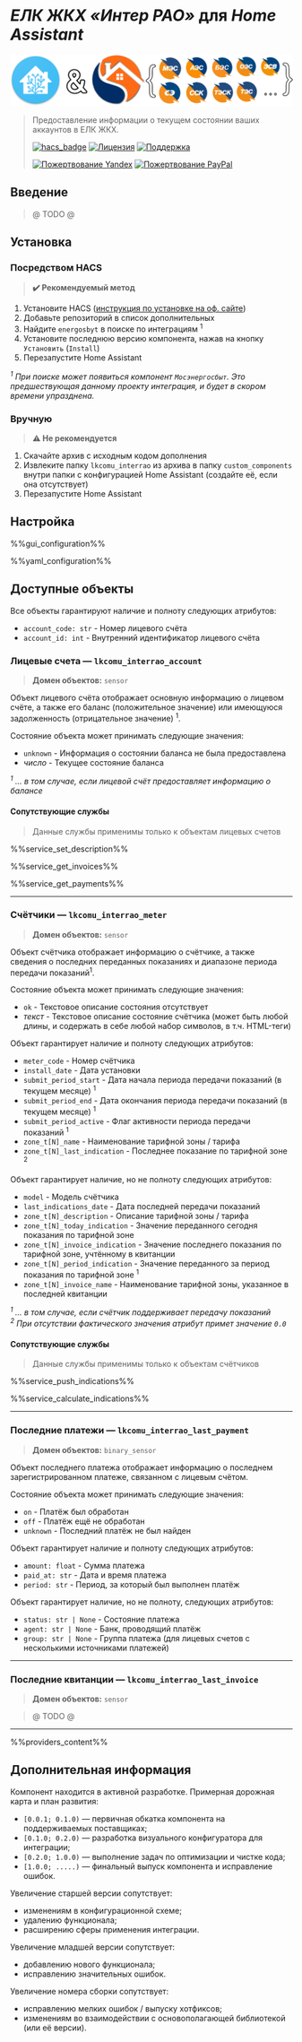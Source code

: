 _ЕЛК ЖКХ &#xab;Интер РАО&#xbb;_ для _Home Assistant_
==================================================
<img src="https://raw.githubusercontent.com/alryaz/hass-lkcomu-interrao/master/images/header.png" alt="Логотип интеграции">

> Предоставление информации о текущем состоянии ваших аккаунтов в ЕЛК ЖКХ.
>
>[![hacs_badge](https://img.shields.io/badge/HACS-Custom-orange.svg)](https://github.com/custom-components/hacs)
> [![Лицензия](https://img.shields.io/badge/%D0%9B%D0%B8%D1%86%D0%B5%D0%BD%D0%B7%D0%B8%D1%8F-MIT-yellow.svg)](https://opensource.org/licenses/MIT)
> [![Поддержка](https://img.shields.io/badge/%D0%9F%D0%BE%D0%B4%D0%B4%D0%B5%D1%80%D0%B6%D0%B8%D0%B2%D0%B0%D0%B5%D1%82%D1%81%D1%8F%3F-%D0%B4%D0%B0-green.svg)](https://github.com/alryaz/hass-lkcomu-interrao/graphs/commit-activity)
>
>[![Пожертвование Yandex](https://img.shields.io/badge/%D0%9F%D0%BE%D0%B6%D0%B5%D1%80%D1%82%D0%B2%D0%BE%D0%B2%D0%B0%D0%BD%D0%B8%D0%B5-Yandex-red.svg)](https://money.yandex.ru/to/410012369233217)
> [![Пожертвование PayPal](https://img.shields.io/badge/%D0%9F%D0%BE%D0%B6%D0%B5%D1%80%D1%82%D0%B2%D0%BE%D0%B2%D0%B0%D0%BD%D0%B8%D0%B5-Paypal-blueviolet.svg)](https://www.paypal.me/alryaz)

## Введение

> @ TODO @

## Установка

### Посредством HACS

> **✔️️ Рекомендуемый метод**

1. Установите
   HACS ([инструкция по установке на оф. сайте](https://hacs.xyz/docs/installation/installation/))
2. Добавьте репозиторий в список дополнительных
3. Найдите `energosbyt` в поиске по интеграциям <sup>1</sup>
4. Установите последнюю версию компонента, нажав на кнопку `Установить` (`Install`)
5. Перезапустите Home Assistant

_<sup>1</sup> При поиске может появиться компонент `Мосэнергосбыт`. Это предшествующая данному
проекту интеграция, и будет в скором времени упразднена._

### Вручную

> **⚠️ Не рекомендуется**

1. Скачайте архив с исходным кодом дополнения
2. Извлеките папку `lkcomu_interrao` из архива в папку `custom_components` внутри папки с
   конфигурацией Home Assistant (создайте её, если она отсутствует)
3. Перезапустите Home Assistant

## Настройка

%%gui_configuration%%

%%yaml_configuration%%

## Доступные объекты

Все объекты гарантируют наличие и полноту следующих атрибутов:

- `account_code: str` - Номер лицевого счёта
- `account_id: int` - Внутренний идентификатор лицевого счёта

### Лицевые счета &mdash; `lkcomu_interrao_account`

> **Домен объектов:** `sensor`

Объект лицевого счёта отображает основную информацию о лицевом счёте, а также его баланс
(положительное значение) или имеющуюся задолженность (отрицательное значение) <sup>1</sup>.

Состояние объекта может принимать следующие значения:

- `unknown` - Информация о состоянии баланса не была предоставлена
- _число_ - Текущее состояние баланса

_<sup>1</sup> ... в том случае, если лицевой счёт предоставляет информацию о балансе_

#### Сопутствующие службы

> Данные службы применимы только к объектам лицевых счетов

%%service_set_description%%

%%service_get_invoices%%

%%service_get_payments%%

<hr>

### Счётчики &mdash; `lkcomu_interrao_meter`

> **Домен объектов:** `sensor`

Объект счётчика отображает информацию о счётчике, а также сведения о последних переданных показаниях
и диапазоне периода передачи показаний<sup>1</sup>.

Состояние объекта может принимать следующие значения:

- `ok` - Текстовое описание состояния отсутствует
- _текст_ - Текстовое описание состояние счётчика (может быть любой длины, и содержать в себе любой
  набор символов, в т.ч. HTML-теги)

Объект гарантирует наличие и полноту следующих атрибутов:

- `meter_code` - Номер счётчика
- `install_date` - Дата установки
- `submit_period_start` - Дата начала периода передачи показаний (в текущем месяце) <sup>1</sup>
- `submit_period_end` - Дата окончания периода передачи показаний (в текущем месяце) <sup>1</sup>
- `submit_period_active` - Флаг активности периода передачи показаний <sup>1</sup>
- `zone_t[N]_name` - Наименование тарифной зоны / тарифа
- `zone_t[N]_last_indication` - Последнее показание по тарифной зоне <sup>2</sup>

Объект гарантирует наличие, но не полноту следующих атрибутов:

- `model` - Модель счётчика
- `last_indications_date` - Дата последней передачи показаний
- `zone_t[N]_description` - Описание тарифной зоны / тарифа
- `zone_t[N]_today_indication` - Значение переданного сегодня показания по тарифной зоне
- `zone_t[N]_invoice_indication` - Значение последнего показания по тарифной зоне, учтённому в
  квитанции
- `zone_t[N]_period_indication` - Значение переданного за период показания по тарифной зоне <sup>
  1</sup>
- `zone_t[N]_invoice_name` - Наименование тарифной зоны, указанное в последней квитанции

_<sup>1</sup> ... в том случае, если счётчик поддерживает передачу показаний_<br>
_<sup>2</sup> При отсутствии фактического значения атрибут примет значение `0.0`_

#### Сопутствующие службы

> Данные службы применимы только к объектам счётчиков

%%service_push_indications%%

%%service_calculate_indications%%

<hr>

### Последние платежи &mdash; `lkcomu_interrao_last_payment`

> **Домен объектов:** `binary_sensor`

Объект последнего платежа отображает информацию о последнем зарегистрированном платеже, связанном с
лицевым счётом.

Состояние объекта может принимать следующие значения:

- `on` - Платёж был обработан
- `off` - Платёж ещё не обработан
- `unknown` - Последний платёж не был найден

Объект гарантирует наличие и полноту следующих атрибутов:

- `amount: float` - Сумма платежа
- `paid_at: str` - Дата и время платежа
- `period: str` - Период, за который был выполнен платёж

Объект гарантирует наличие, но не полноту, следующих атрибутов:

- `status: str | None` - Состояние платежа
- `agent: str | None` - Банк, проводящий платёж
- `group: str | None` - Группа платежа (для лицевых счетов с несколькими источниками платежей)

<hr>

### Последние квитанции &mdash; `lkcomu_interrao_last_invoice`

> **Домен объектов:** `sensor`

> @ TODO @

<hr>

%%providers_content%%

## Дополнительная информация

Компонент находится в активной разработке. Примерная дорожная карта и план развития:

- `[0.0.1; 0.1.0)` &mdash; первичная обкатка компонента на поддерживаемых поставщиках;
- `[0.1.0; 0.2.0)` &mdash; разработка визуального конфигуратора для интеграции;
- `[0.2.0; 1.0.0)` &mdash; выполнение задач по оптимизации и чистке кода;
- `[1.0.0; .....)` &mdash; финальный выпуск компонента и исправление ошибок.

Увеличение старшей версии сопутствует:

- изменениям в конфигурационной схеме;
- удалению функционала;
- расширению сферы применения интеграции.

Увеличение младшей версии сопутствует:

- добавлению нового функционала;
- исправлению значительных ошибок.

Увеличение номера сборки сопутствует:

- исправлению мелких ошибок / выпуску хотфиксов;
- изменениям во взаимодействии с основополагающей библиотекой (или её версии).
